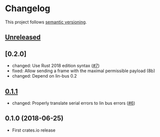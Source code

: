 # Changelog

This project follows [semantic versioning](https://semver.org/).

## [Unreleased]

## [0.2.0]

 * changed: Use Rust 2018 edition syntax
   ([#7](https://github.com/Sensirion/lin-bus-driver-serial-rs/pull/7))
 * fixed: Allow sending a frame with the maximal permissible payload (8b)
 * changed: Depend on lin-bus 0.2

## [0.1.1]

 * changed: Properly translate serial errors to lin bus errors
   ([#6](https://github.com/Sensirion/lin-bus-driver-serial-rs/pull/6))

## 0.1.0 (2018-06-25)

 * First crates.io release

[Unreleased]: https://github.com/Sensirion/lin-bus-driver-serial-rs/compare/v0.2.0...HEAD
[0.1.2]: https://github.com/Sensirion/lin-bus-driver-serial-rs/compare/v0.1.1...v0.2.0
[0.1.1]: https://github.com/Sensirion/lin-bus-driver-serial-rs/compare/v0.1.0...v0.1.1

